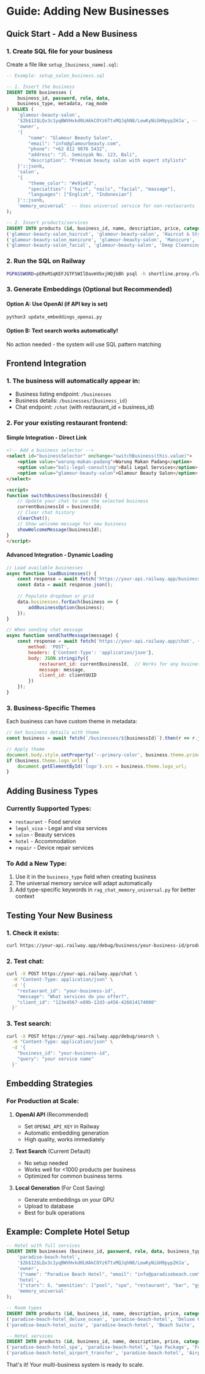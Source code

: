 # Guide: Adding New Businesses

## Quick Start - Add a New Business

### 1. Create SQL file for your business
Create a file like `setup_[business_name].sql`:

```sql
-- Example: setup_salon_business.sql

-- 1. Insert the business
INSERT INTO businesses (
    business_id, password, role, data, 
    business_type, metadata, rag_mode
) VALUES (
    'glamour-beauty-salon',
    '$2b$12$LQv3c1yqBWVHxkd0LHAkCOYz6TtxMQJqhN8/LewKyNiGH9pyp2HJa', -- 'password123'
    'owner',
    '{
        "name": "Glamour Beauty Salon",
        "email": "info@glamourbeauty.com",
        "phone": "+62 812 9876 5432",
        "address": "Jl. Seminyak No. 123, Bali",
        "description": "Premium beauty salon with expert stylists"
    }'::jsonb,
    'salon',
    '{
        "theme_color": "#e91e63",
        "specialties": ["hair", "nails", "facial", "massage"],
        "languages": ["English", "Indonesian"]
    }'::jsonb,
    'memory_universal'  -- Uses universal service for non-restaurants
);

-- 2. Insert products/services
INSERT INTO products (id, business_id, name, description, price, category, product_type, tags, available) VALUES
('glamour-beauty-salon_haircut', 'glamour-beauty-salon', 'Haircut & Style', 'Professional haircut with wash and style', 35, 'hair_services', 'service', '["haircut", "style", "wash", "treatment"]'::jsonb, true),
('glamour-beauty-salon_manicure', 'glamour-beauty-salon', 'Manicure', 'Full manicure with polish', 25, 'nail_services', 'service', '["nails", "manicure", "polish", "beauty"]'::jsonb, true),
('glamour-beauty-salon_facial', 'glamour-beauty-salon', 'Deep Cleansing Facial', '60-minute deep cleansing facial treatment', 50, 'facial_services', 'service', '["facial", "skincare", "cleansing", "treatment"]'::jsonb, true);
```

### 2. Run the SQL on Railway
```bash
PGPASSWORD=pEReRSqKEFJGTFSWIlDavmVbxjHQjbBh psql -h shortline.proxy.rlwy.net -p 31808 -U postgres -d railway -f setup_salon_business.sql
```

### 3. Generate Embeddings (Optional but Recommended)

#### Option A: Use OpenAI (if API key is set)
```bash
python3 update_embeddings_openai.py
```

#### Option B: Text search works automatically!
No action needed - the system will use SQL pattern matching

## Frontend Integration

### 1. The business will automatically appear in:
- Business listing endpoint: `/businesses`
- Business details: `/businesses/{business_id}`
- Chat endpoint: `/chat` (with restaurant_id = business_id)

### 2. For your existing restaurant frontend:

#### Simple Integration - Direct Link
```html
<!-- Add a business selector -->
<select id="businessSelector" onchange="switchBusiness(this.value)">
    <option value="warung-makan-padang">Warung Makan Padang</option>
    <option value="bali-legal-consulting">Bali Legal Services</option>
    <option value="glamour-beauty-salon">Glamour Beauty Salon</option>
</select>

<script>
function switchBusiness(businessId) {
    // Update your chat to use the selected business
    currentBusinessId = businessId;
    // Clear chat history
    clearChat();
    // Show welcome message for new business
    showWelcomeMessage(businessId);
}
</script>
```

#### Advanced Integration - Dynamic Loading
```javascript
// Load available businesses
async function loadBusinesses() {
    const response = await fetch('https://your-api.railway.app/businesses');
    const data = await response.json();
    
    // Populate dropdown or grid
    data.businesses.forEach(business => {
        addBusinessOption(business);
    });
}

// When sending chat message
async function sendChatMessage(message) {
    const response = await fetch('https://your-api.railway.app/chat', {
        method: 'POST',
        headers: {'Content-Type': 'application/json'},
        body: JSON.stringify({
            restaurant_id: currentBusinessId,  // Works for any business
            message: message,
            client_id: clientUUID
        })
    });
}
```

### 3. Business-Specific Themes
Each business can have custom theme in metadata:

```javascript
// Get business details with theme
const business = await fetch(`/businesses/${businessId}`).then(r => r.json());

// Apply theme
document.body.style.setProperty('--primary-color', business.theme.primary_color);
if (business.theme.logo_url) {
    document.getElementById('logo').src = business.theme.logo_url;
}
```

## Adding Business Types

### Currently Supported Types:
- `restaurant` - Food service
- `legal_visa` - Legal and visa services
- `salon` - Beauty services
- `hotel` - Accommodation
- `repair` - Device repair services

### To Add a New Type:
1. Use it in the `business_type` field when creating business
2. The universal memory service will adapt automatically
3. Add type-specific keywords in `rag_chat_memory_universal.py` for better context

## Testing Your New Business

### 1. Check it exists:
```bash
curl https://your-api.railway.app/debug/business/your-business-id/products
```

### 2. Test chat:
```bash
curl -X POST https://your-api.railway.app/chat \
  -H "Content-Type: application/json" \
  -d '{
    "restaurant_id": "your-business-id",
    "message": "What services do you offer?",
    "client_id": "123e4567-e89b-12d3-a456-426614174000"
  }'
```

### 3. Test search:
```bash
curl -X POST https://your-api.railway.app/debug/search \
  -H "Content-Type: application/json" \
  -d '{
    "business_id": "your-business-id",
    "query": "your service name"
  }'
```

## Embedding Strategies

### For Production at Scale:

1. **OpenAI API** (Recommended)
   - Set `OPENAI_API_KEY` in Railway
   - Automatic embedding generation
   - High quality, works immediately

2. **Text Search** (Current Default)
   - No setup needed
   - Works well for <1000 products per business
   - Optimized for common business terms

3. **Local Generation** (For Cost Saving)
   - Generate embeddings on your GPU
   - Upload to database
   - Best for bulk operations

## Example: Complete Hotel Setup

```sql
-- Hotel with full services
INSERT INTO businesses (business_id, password, role, data, business_type, metadata, rag_mode) VALUES (
    'paradise-beach-hotel',
    '$2b$12$LQv3c1yqBWVHxkd0LHAkCOYz6TtxMQJqhN8/LewKyNiGH9pyp2HJa',
    'owner',
    '{"name": "Paradise Beach Hotel", "email": "info@paradisebeach.com", "phone": "+62 361 123456", "address": "Beachfront, Seminyak", "description": "Luxury beachfront hotel with stunning ocean views", "website": "https://paradisebeach.com"}'::jsonb,
    'hotel',
    '{"stars": 5, "amenities": ["pool", "spa", "restaurant", "bar", "gym"], "theme_color": "#ff6b6b", "languages": ["English", "Indonesian", "Japanese", "Chinese"]}'::jsonb,
    'memory_universal'
);

-- Room types
INSERT INTO products (id, business_id, name, description, price, category, product_type, features, tags, available) VALUES
('paradise-beach-hotel_deluxe_ocean', 'paradise-beach-hotel', 'Deluxe Ocean View', 'Spacious room with ocean view, king bed, balcony', 200, 'rooms', 'accommodation', '["Ocean view", "King bed", "Balcony", "Mini bar", "Free WiFi", "Breakfast included"]'::jsonb, '["room", "ocean view", "deluxe", "balcony"]'::jsonb, true),
('paradise-beach-hotel_suite', 'paradise-beach-hotel', 'Beach Suite', 'Luxury suite with living area and direct beach access', 400, 'rooms', 'accommodation', '["Beach access", "Living room", "Kitchen", "2 bedrooms", "Private pool"]'::jsonb, '["suite", "beach", "luxury", "private pool"]'::jsonb, true);

-- Hotel services
INSERT INTO products (id, business_id, name, description, price, category, product_type, tags, available) VALUES
('paradise-beach-hotel_spa', 'paradise-beach-hotel', 'Spa Package', 'Full day spa package with massage and treatments', 150, 'services', 'service', '["spa", "massage", "relaxation", "wellness"]'::jsonb, true),
('paradise-beach-hotel_airport_transfer', 'paradise-beach-hotel', 'Airport Transfer', 'Private car transfer to/from airport', 35, 'services', 'service', '["transfer", "airport", "transport", "pickup"]'::jsonb, true);
```

That's it! Your multi-business system is ready to scale.